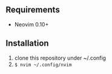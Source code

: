 ## Requirements

- Neovim 0.10+

## Installation

1. clone this repository under ~/.config
2. `$ nvim ~/.config/nvim`
